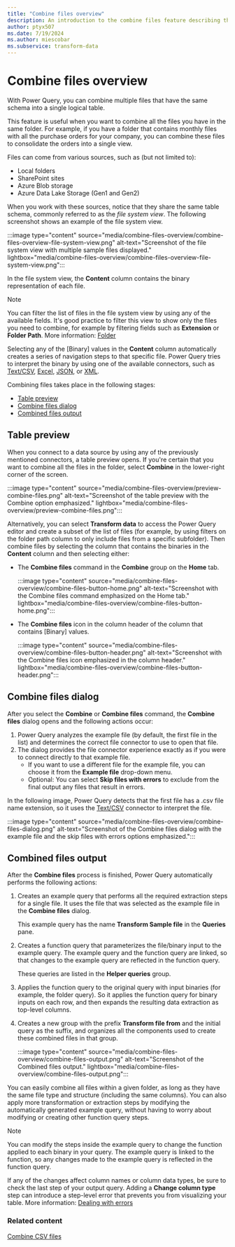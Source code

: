 ```yaml
---
title: "Combine files overview" 
description: An introduction to the combine files feature describing the process of how to combine files in Power Query.
author: ptyx507
ms.date: 7/19/2024
ms.author: miescobar
ms.subservice: transform-data
---
```


# Combine files overview

With Power Query, you can combine multiple files that have the same schema into a single logical table.

This feature is useful when you want to combine all the files you have in the same folder. For example, if you have a folder that contains monthly files with all the purchase orders for your company, you can combine these files to consolidate the orders into a single view.

Files can come from various sources, such as (but not limited to):

* Local folders
* SharePoint sites
* Azure Blob storage
* Azure Data Lake Storage (Gen1 and Gen2)

When you work with these sources, notice that they share the same table schema, commonly referred to as the *file system view*. The following screenshot shows an example of the file system view.

:::image type="content" source="media/combine-files-overview/combine-files-overview-file-system-view.png" alt-text="Screenshot of the file system view with multiple sample files displayed." lightbox="media/combine-files-overview/combine-files-overview-file-system-view.png":::

In the file system view, the **Content** column contains the binary representation of each file.

> [!NOTE]
> You can filter the list of files in the file system view by using any of the available fields. It's good practice to filter this view to show only the files you need to combine, for example by filtering fields such as **Extension** or **Folder Path**. More information: [Folder](connectors/folder.md)

Selecting any of the \[Binary\] values in the **Content** column automatically creates a series of navigation steps to that specific file. Power Query tries to interpret the binary by using one of the available connectors, such as [Text/CSV](connectors/text-csv.md), [Excel](connectors/excel.md), [JSON](connectors/json.md), or [XML](connectors/xml.md).

Combining files takes place in the following stages:

* [Table preview](#table-preview)
* [Combine files dialog](#combine-files-dialog)
* [Combined files output](#combined-files-output)

## Table preview

When you connect to a data source by using any of the previously mentioned connectors, a table preview opens. If you're certain that you want to combine all the files in the folder, select **Combine** in the lower-right corner of the screen.

:::image type="content" source="media/combine-files-overview/preview-combine-files.png" alt-text="Screenshot of the table preview with the Combine option emphasized." lightbox="media/combine-files-overview/preview-combine-files.png":::

Alternatively, you can select **Transform data** to access the Power Query editor and create a subset of the list of files (for example, by using filters on the folder path column to only include files from a specific subfolder). Then combine files by selecting the column that contains the binaries in the **Content** column and then selecting either:

* The **Combine files** command in the **Combine** group on the **Home** tab.

   :::image type="content" source="media/combine-files-overview/combine-files-button-home.png" alt-text="Screenshot with the Combine files command emphasized on the Home tab." lightbox="media/combine-files-overview/combine-files-button-home.png":::

* The **Combine files** icon in the column header of the column that contains \[Binary\] values.

   :::image type="content" source="media/combine-files-overview/combine-files-button-header.png" alt-text="Screenshot with the Combine files icon emphasized in the column header." lightbox="media/combine-files-overview/combine-files-button-header.png":::

## Combine files dialog

After you select the **Combine** or **Combine files** command, the **Combine files** dialog opens and the following actions occur:

1. Power Query analyzes the example file (by default, the first file in the list) and determines the correct file connector to use to open that file.
2. The dialog provides the file connector experience exactly as if you were to connect directly to that example file.
   * If you want to use a different file for the example file, you can choose it from the **Example file** drop-down menu.
   * Optional: You can select **Skip files with errors** to exclude from the final output any files that result in errors.

In the following image, Power Query detects that the first file has a .csv file name extension, so it uses the [Text/CSV](connectors/text-csv.md) connector to interpret the file.

:::image type="content" source="media/combine-files-overview/combine-files-dialog.png" alt-text="Screenshot of the Combine files dialog with the example file and the skip files with errors options emphasized.":::

## Combined files output

After the **Combine files** process is finished, Power Query automatically performs the following actions:

1. Creates an example query that performs all the required extraction steps for a single file. It uses the file that was selected as the example file in the **Combine files** dialog.

   This example query has the name **Transform Sample file** in the **Queries** pane.

2. Creates a function query that parameterizes the file/binary input to the example query. The example query and the function query are linked, so that changes to the example query are reflected in the function query.

   These queries are listed in the **Helper queries** group.

3. Applies the function query to the original query with input binaries (for example, the folder query). So it applies the function query for binary inputs on each row, and then expands the resulting data extraction as top-level columns.

4. Creates a new group with the prefix **Transform file from** and the initial query as the suffix, and organizes all the components used to create these combined files in that group.

   :::image type="content" source="media/combine-files-overview/combine-files-output.png" alt-text="Screenshot of the Combined files output." lightbox="media/combine-files-overview/combine-files-output.png":::

You can easily combine all files within a given folder, as long as they have the same file type and structure (including the same columns). You can also apply more transformation or extraction steps by modifying the automatically generated example query, without having to worry about modifying or creating other function query steps.

> [!NOTE]
>You can modify the steps inside the example query to change the function applied to each binary in your query. The example query is linked to the function, so any changes made to the example query is reflected in the function query.
>
>If any of the changes affect column names or column data types, be sure to check the last step of your output query. Adding a **Change column type** step can introduce a step-level error that prevents you from visualizing your table. More information: [Dealing with errors](dealing-with-errors.md)

### Related content

[Combine CSV files](combine-files-csv.md)
